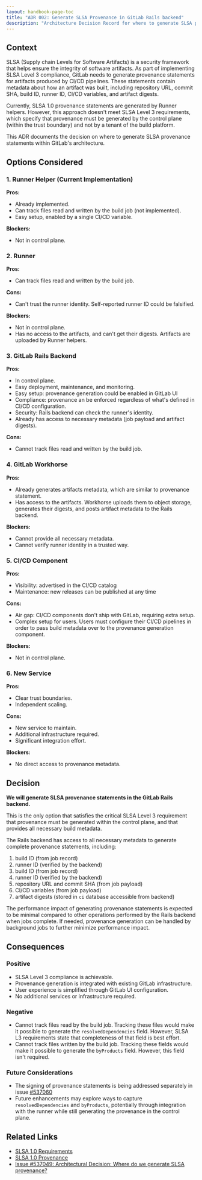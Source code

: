 ```yaml
---
layout: handbook-page-toc
title: "ADR 002: Generate SLSA Provenance in GitLab Rails backend"
description: "Architecture Decision Record for where to generate SLSA provenance statements"
---
```


## Context

SLSA (Supply chain Levels for Software Artifacts) is a security framework that helps ensure the integrity of software artifacts. As part of implementing SLSA Level 3 compliance, GitLab needs to generate provenance statements for artifacts produced by CI/CD pipelines. These statements contain metadata about how an artifact was built, including repository URL, commit SHA, build ID, runner ID, CI/CD variables, and artifact digests.

Currently, SLSA 1.0 provenance statements are generated by Runner helpers. However, this approach doesn't meet SLSA Level 3 requirements, which specify that provenance must be generated by the control plane (within the trust boundary) and not by a tenant of the build platform.

This ADR documents the decision on where to generate SLSA provenance statements within GitLab's architecture.

## Options Considered

### 1. Runner Helper (Current Implementation)

**Pros:**

- Already implemented.
- Can track files read and written by the build job (not implemented).
- Easy setup, enabled by a single CI/CD variable.

**Blockers:**

- Not in control plane.

### 2. Runner

**Pros:**

- Can track files read and written by the build job.

**Cons:**

- Can't trust the runner identity. Self-reported runner ID could be falsified.

**Blockers:**

- Not in control plane.
- Has no access to the artifacts, and can't get their digests. Artifacts are uploaded by Runner helpers.

### 3. GitLab Rails Backend

**Pros:**

- In control plane.
- Easy deployment, maintenance, and monitoring.
- Easy setup: provenance generation could be enabled in GitLab UI
- Compliance: provenance an be enforced regardless of what's defined in CI/CD configuration.
- Security: Rails backend can check the runner's identity.
- Already has access to necessary metadata (job payload and artifact digests).

**Cons:**

- Cannot track files read and written by the build job.

### 4. GitLab Workhorse

**Pros:**

- Already generates artifacts metadata, which are similar to provenance statement.
- Has access to the artifacts. Workhorse uploads them to object storage, generates their digests, and posts artifact metadata to the Rails backend.

**Blockers:**

- Cannot provide all necessary metadata.
- Cannot verify runner identity in a trusted way.

### 5. CI/CD Component

**Pros:**

- Visibility: advertised in the CI/CD catalog
- Maintenance: new releases can be published at any time

**Cons:**

- Air gap: CI/CD components don't ship with GitLab, requiring extra setup.
- Complex setup for users. Users must configure their CI/CD pipelines in order to pass build metadata over to the provenance generation component.

**Blockers:**

- Not in control plane.

### 6. New Service

**Pros:**

- Clear trust boundaries.
- Independent scaling.

**Cons:**

- New service to maintain.
- Additional infrastructure required.
- Significant integration effort.

**Blockers:**

- No direct access to provenance metadata.

## Decision

**We will generate SLSA provenance statements in the GitLab Rails backend.**

This is the only option that satisfies the critical SLSA Level 3 requirement that provenance must be generated within the control plane, and that provides all necessary build metadata.

The Rails backend has access to all necessary metadata to generate complete provenance statements, including:

1. build ID (from job record)
2. runner ID (verified by the backend)
3. build ID (from job record)
4. runner ID (verified by the backend)
5. repository URL and commit SHA (from job payload)
6. CI/CD variables (from job payload)
7. artifact digests (stored in `ci` database accessible from backend)

The performance impact of generating provenance statements is expected to be minimal compared to other operations performed by the Rails backend when jobs complete.
If needed, provenance generation can be handled by background jobs to further minimize performance impact.

## Consequences

### Positive

- SLSA Level 3 compliance is achievable.
- Provenance generation is integrated with existing GitLab infrastructure.
- User experience is simplified through GitLab UI configuration.
- No additional services or infrastructure required.

### Negative

- Cannot track files read by the build job.
Tracking these files would make it possible to generate the `resolvedDependencies` field.
However, SLSA L3 requirements state that completeness of that field is best effort.
- Cannot track files written by the build job.
Tracking these fields would make it possible to generate the `byProducts` field.
However, this field isn't required.

### Future Considerations

- The signing of provenance statements is being addressed separately in issue [#537060](https://gitlab.com/gitlab-org/gitlab/-/issues/537060)
- Future enhancements may explore ways to capture `resolvedDependencies` and `byProducts`,
potentially through integration with the runner while still generating the provenance in the control plane.

## Related Links

- [SLSA 1.0 Requirements](https://slsa.dev/spec/v1.0/requirements)
- [SLSA 1.0 Provenance](https://slsa.dev/spec/v1.0/provenance)
- [Issue #537049: Architectural Decision: Where do we generate SLSA provenance?](https://gitlab.com/gitlab-org/gitlab/-/issues/537049)
